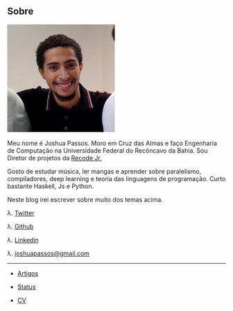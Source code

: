 ## Sobre



![](myposts/img/minhafoto.jpg)

Meu nome é Joshua Passos. Moro em Cruz das Almas e faço Engenharia de Computação na Universidade Federal do Recôncavo da Bahia. Sou Diretor de projetos da [Recode Jr.](http://www.recodejr.com)

Gosto de estudar música, ler mangas e aprender sobre paralelismo, compiladores, deep learning e teoria das linguagens de programação. Curto bastante Haskell, Js e Python.

Neste blog irei escrever sobre muito dos temas acima.

λ. [Twitter](https://twitter.com/joshuapassos)

λ. [Github](https://github.com/joshuapassos/)

λ. [Linkedin](https://www.linkedin.com/in/joshua-passos-a28b74b3)

λ. [joshuapassos@gmail.com](mailto:joshuapassos@gmail.com)


-------------

- [Artigos](#artigos)

- [Status](#stats)

- [CV](#CV)
